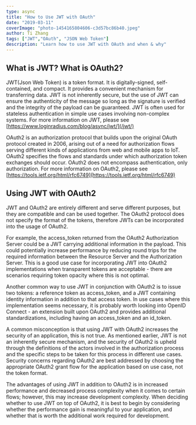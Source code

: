 ```yaml
---
type: async
title: "How to Use JWT with OAuth"
date: "2019-03-11"
coverImage: "photo-1454165804606-c3d57bc86b40.jpeg"
author: Ti Zhang
tags: ["JWT","OAuth", "JSON Web Token"]
description: "Learn how to use JWT with OAuth and when & why"
---
```


## What is JWT? What is OAuth2?

JWT(Json Web Token) is a token format. It is digitally-signed, self-contained, and compact. It provides a convenient mechanism for transferring data. JWT is not inherently secure, but the use of JWT can ensure the authenticity of the message so long as the signature is verified and the integrity of the payload can be guaranteed. JWT is often used for stateless authentication in simple use cases involving non-complex systems. For more information on JWT, please see [https://www.loginradius.com/blog/async/jwt/](/jwt/)

OAuth2 is an authorization protocol that builds upon the original OAuth protocol created in 2006, arising out of a need for authorization flows serving different kinds of applications from web and mobile apps to IoT. OAuth2 specifies the flows and standards under which authorization token exchanges should occur. OAuth2 does not encompass authentication, only authorization. For more information on OAuth2, please see [https://tools.ietf.org/html/rfc6749](https://tools.ietf.org/html/rfc6749)

## Using JWT with OAuth2 

JWT and OAuth2 are entirely different and serve different purposes, but they are compatible and can be used together. The OAuth2 protocol does not specify the format of the tokens, therefore JWTs can be incorporated into the usage of OAuth2.

For example, the access\_token returned from the OAuth2 Authorization Server could be a JWT carrying additional information in the payload. This could potentially increase performance by reducing round trips for the required information between the Resource Server and the Authorization Server. This is a good use case for incorporating JWT into OAuth2 implementations when transparent tokens are acceptable - there are scenarios requiring token opacity where this is not optimal.

Another common way to use JWT in conjunction with OAuth2 is to issue two tokens: a reference token as access\_token, and a JWT containing identity information in addition to that access token. In use cases where this implementation seems necessary, it is probably worth looking into OpenID Connect - an extension built upon OAuth2 and provides additional standardizations, including having an access\_token and an id\_token.

A common misconception is that using JWT with OAuth2 increases the security of an application, this is not true. As mentioned earlier, JWT is not an inherently secure mechanism, and the security of OAuth2 is upheld through the definitions of the actors involved in the authorization process and the specific steps to be taken for this process in different use cases. Security concerns regarding OAuth2 are best addressed by choosing the appropriate OAuth2 grant flow for the application based on use case, not the token format.

The advantages of using JWT in addition to OAuth2 is in increased performance and decreased process complexity when it comes to certain flows; however, this may increase development complexity. When deciding whether to use JWT on top of OAuth2, it is best to begin by considering whether the performance gain is meaningful to your application, and whether that is worth the additional work required for development.
